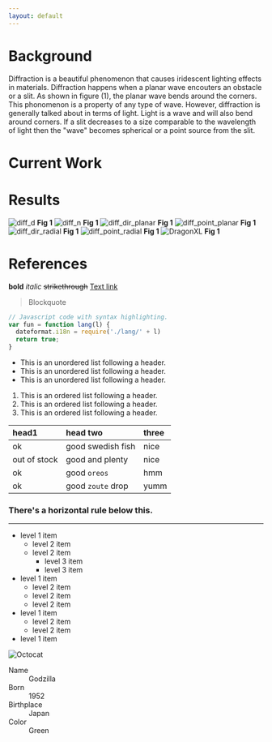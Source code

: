 ```yaml
---
layout: default
---
```


# Background
Diffraction is a beautiful phenomenon that causes iridescent lighting effects in materials.
Diffraction happens when a planar wave encouters an obstacle or a slit. As shown in figure (1),
the planar wave bends around the corners. This phonomenon is a property of any type of wave.
However, diffraction is generally talked about in terms of light. Light is a wave and will 
also bend around corners. If a slit decreases to a size comparable to the wavelength of light
then the "wave" becomes spherical or a point source from the slit.

# Current Work

# Results

![diff_d]({{site.url}}{{site.baseurl}}/assets/images/diff_d.gif)
**Fig 1**
![diff_n]({{site.url}}{{site.baseurl}}/assets/images/diff_n.gif)
**Fig 1**
![diff_dir_planar]({{site.url}}{{site.baseurl}}/assets/images/diff_dir_planar.gif)
**Fig 1**
![diff_point_planar]({{site.url}}{{site.baseurl}}/assets/images/diff_point_planar.gif)
**Fig 1**
![diff_dir_radial]({{site.url}}{{site.baseurl}}/assets/images/diff_dir_radial.gif)
**Fig 1**
![diff_point_radial]({{site.url}}{{site.baseurl}}/assets/images/diff_point_radial.gif)
**Fig 1**
![DragonXL]({{site.url}}{{site.baseurl}}/assets/images/DragonXL.gif)
**Fig 1**

# References

**bold**
_italic_
~~strikethrough~~
[Text link](link.html)
> Blockquote
```js
// Javascript code with syntax highlighting.
var fun = function lang(l) {
  dateformat.i18n = require('./lang/' + l)
  return true;
}
```
*   This is an unordered list following a header.
*   This is an unordered list following a header.
*   This is an unordered list following a header.
1.  This is an ordered list following a header.
2.  This is an ordered list following a header.
3.  This is an ordered list following a header.

| head1        | head two          | three |
|:-------------|:------------------|:------|
| ok           | good swedish fish | nice  |
| out of stock | good and plenty   | nice  |
| ok           | good `oreos`      | hmm   |
| ok           | good `zoute` drop | yumm  |

### There's a horizontal rule below this.

* * *
- level 1 item
  - level 2 item
  - level 2 item
    - level 3 item
    - level 3 item
- level 1 item
  - level 2 item
  - level 2 item
  - level 2 item
- level 1 item
  - level 2 item
  - level 2 item
- level 1 item

![Octocat](https://assets-cdn.github.com/images/icons/emoji/octocat.png)

<dl>
<dt>Name</dt>
<dd>Godzilla</dd>
<dt>Born</dt>
<dd>1952</dd>
<dt>Birthplace</dt>
<dd>Japan</dd>
<dt>Color</dt>
<dd>Green</dd>
</dl>


